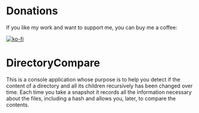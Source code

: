 # Donations

If you like my work and want to support me, you can buy me a coffee:

[![ko-fi](https://www.ko-fi.com/img/githubbutton_sm.svg)](https://ko-fi.com/Y8Y62EZ8H)

# DirectoryCompare
This is a console application whose purpose is to help you detect if the content of a directory and all its children recursively has been changed over time.
Each time you take a snapshot it records all the information necessary about the files, including a hash and allows you, later, to compare the contents.

